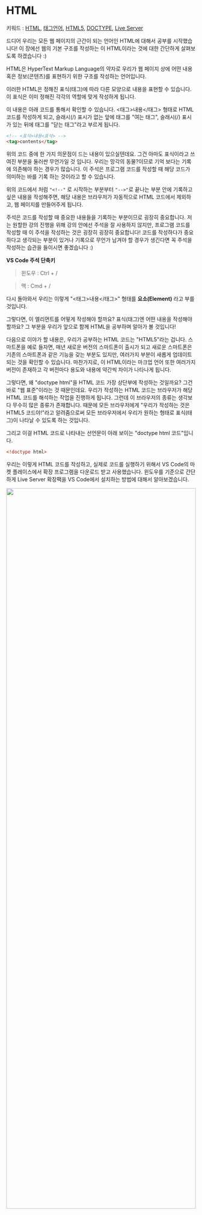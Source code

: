 # HTML
키워드 : [HTML](https://ko.wikipedia.org/wiki/HTML), [태그언어](https://ko.wikipedia.org/wiki/%EB%A7%88%ED%81%AC%EC%97%85_%EC%96%B8%EC%96%B4), [HTML5](https://ko.wikipedia.org/wiki/HTML5), [DOCTYPE](https://ko.wikipedia.org/wiki/%EB%AC%B8%EC%84%9C_%ED%98%95%EC%8B%9D_%EC%84%A0%EC%96%B8), [Live Server](https://marketplace.visualstudio.com/items?itemName=ritwickdey.LiveServer)

드디어 우리는 모든 웹 페이지의 근간이 되는 언어인 HTML에 대해서 공부를 시작했습니다! 이 장에선 웹의 기본 구조를 작성하는 이 HTML이라는 것에 대한 간단하게 살펴보도록 하겠습니다 :)

HTML은 HyperText Markup Language의 약자로 우리가 웹 페이지 상에 어떤 내용 혹은 정보(콘텐츠)를 표현하기 위한 구조를 작성하는 언어입니다. 

이러한 HTML은 정해진 표식(태그)에 따라 다른 모양으로 내용을 표현할 수 있습니다. 이 표식은 이미 정해진 각각의 역할에 맞게 작성하게 됩니다. 

이 내용은 아래 코드를 통해서 확인할 수 있습니다. <태그>내용</태그> 형태로 HTML 코드를 작성하게 되고, 슬래시(/) 표시가 없는 앞에 태그를 "여는 태그", 슬래시(/) 표시가 있는 뒤에 태그를 "닫는 태그"라고 부르게 됩니다.

```html
<!-- <표식>내용<표삭> --> 
<tag>contents</tag>
```

위의 코드 중에 한 가지 의문점이 드는 내용이 있으실텐데요. 그건 아마도 표식이라고 쓰여진 부분을 둘러싼 무언가일 것 입니다. 우리는 망각의 동물?이므로 기억 보다는 기록에 의존해야 하는 경우가 많습니다. 이 주석은 프로그램 코드를 작성할 때 해당 코드가 의미하는 바를 기록 하는 것이라고 할 수 있습니다. 

위의 코드에서 처럼 `"<!--"` 로 시작하는 부분부터 `"-->"`로 끝나는 부분 안에 기록하고 싶은 내용을 작성해주면, 해당 내용은 브라우저가 자동적으로 HTML 코드에서 제외하고, 웹 페이지를 만들어주게 됩니다. 

주석은 코드를 작성할 때 중요한 내용들을 기록하는 부분이므로 굉장히 중요합니다. 저는 원할한 강의 진행을 위해 강의 안에선 주석을 잘 사용하지 않지만, 프로그램 코드를 작성할 때 이 주석을 작성하는 것은 굉장히 굉장히 중요합니다! 코드를 작성하다가 중요하다고 생각되는 부분이 있거나 기록으로 무언가 남겨야 할 경우가 생긴다면 꼭 주석을 작성하는 습관을 들이시면 좋겠습니다 :)

**VS Code 주석 단축키**
> 윈도우 : Ctrl + /

> 맥 : Cmd + /

다시 돌아와서 우리는 이렇게 "<태그>내용</태그>" 형태를 **요소(Element)** 라고 부를 것입니다. 

그렇다면, 이 엘리먼트를 어떻게 작성해야 할까요? 표식(태그)엔 어떤 내용을 작성해야 할까요? 그 부분을 우리가 앞으로 함께 HTML을 공부하며 알아가 볼 것입니다! 

다음으로 이야가 할 내용은, 우리가 공부하는 HTML 코드는 "HTML5"라는 겁니다. 스마트폰을 예로 들자면, 매년 새로운 버전의 스마트폰이 출시가 되고 새로운 스마트폰은 기존의 스마트폰과 같은 기능을 갖는 부분도 있지만, 여러가지 부분이 새롭게 업데이트 되는 것을 확인할 수 있습니다. 마찬가지로, 이 HTML이라는 마크업 언어 또한 여러가지 버전이 존재하고 각 버전마다 용도와 내용에 약간씩 차이가 나타나게 됩니다. 

그렇다면, 왜 "doctype html"을 HTML 코드 가장 상단부에 작성하는 것일까요? 그건 바로 "웹 표준"이라는 것 때문인데요. 우리가 작성하는 HTML 코드는 브라우저가 해당 HTML 코드를 해석하는 작업을 진행하게 됩니다. 그런데 이 브라우저의 종류는 생각보다 무수히 많은 종류가 존재합니다. 때문에 모든 브라우저에게 "우리가 작성하는 것은 HTML5 코드야!"라고 알려줌으로써 모든 브라우저에서 우리가 원하는 형태로 표식(태그)이 나타날 수 있도록 하는 것입니다.

그리고 이걸 HTML 코드로 나타내는 선언문이 아래 보이는 "doctype html 코드"입니다.

```html
<!doctype html>
```

우리는 이렇게 HTML 코드를 작성하고, 실제로 코드를 실행하기 위해서 VS Code의 마켓 플레이스에서 확장 프로그램을 다운로드 받고 사용했습니다. 윈도우를 기준으로 간단하게 Live Server 확장팩을 VS Code에서 설치하는 방법에 대해서 알아보겠습니다.

<p align="center">
    <img src="https://github.com/SeongJaeMoon/FastCampusWebPythonBasic/blob/master/Learning/HTML/Course01/static/liveserver1.JPG" width="100%" height="70%">
</p>

마켓플레이스에서 "Live Server"를 입력하여 확장 프로그램을 검색합니다.

<p align="center">
    <img src="https://github.com/SeongJaeMoon/FastCampusWebPythonBasic/blob/master/Learning/HTML/Course01/static/liveserver2.JPG" width="100%" height="70%">
</p>

설치를 진행하고 "다시 로드"를 클릭합니다.

<p align="center">
    <img src="https://github.com/SeongJaeMoon/FastCampusWebPythonBasic/blob/master/Learning/HTML/Course01/static/liveserver3.JPG" width="100%" height="70%">
</p>
확장 프로그램의 "설치됨" 부분에 Live Server가 나타나면 정상적으로 설치가 완료된 것 입니다!

이 라이브 서버를 VS Code에서 실행하기 위한 방법은 두 가지가 있습니다. 

<p align="center">
    <img src="https://github.com/SeongJaeMoon/FastCampusWebPythonBasic/blob/master/Learning/HTML/Course01/static/run1.png" width="70%" height="70%">
</p>

첫 번째 방법은 index.html 파일을 열고 마우스 버튼 우클릭을 해주면 "Open with Live Server"가 나타납니다.

<p align="center">
    <img src="https://github.com/SeongJaeMoon/FastCampusWebPythonBasic/blob/master/Learning/HTML/Course01/static/run2.png" width="70%" height="70%">
</p>

두 번째 방법은 명령 팔레트를 통해 실행하는 방법입니다. 명령 팔레트를 실행하고 Live Server라고 입력하면 "Open with Live Server"가 나타납니다.

**명령 팔레트 단축키**

> 윈도우 : Ctrl + Shift + P

> 맥 : Cmd + Opt + p

두 가지 방법 모두 변경 사항을 저장하면 자동으로 크롬에 변경 사항이 적용되므로 변경 사항이 생기면 저장만 해주시면 됩니다 :) 만약, 적용이 되지 않는다면 페이지 새로 고침을 해주세요!

**Live Server 기본 브라우저 선택**

VS Code의 Live Server 확장을 통해 우리가 작성한 프로그램 코드를 실행할 때 기본 실행 브라우저가 크롬이 아닌, Internet Explorer로 실행되는 경우가 있을 수 있습니다. (특히, 윈도우 환경) 이럴 경우 Live Server로 실행할 브라우저를 따로 설정해주어야 합니다.

<p align="center">
    <img src="https://github.com/SeongJaeMoon/FastCampusWebPythonBasic/blob/master/Learning/HTML/Course01/static/setting1.png" width="100%" height="70%">
</p>

우선 위에서 살펴본 명령 팔레트를 실행하고, `setting`이라고 입력합니다. `Preferences: Open User Setting`이라고 나오는 부분을 클릭하여 실행합니다.

<p align="center">
    <img src="https://github.com/SeongJaeMoon/FastCampusWebPythonBasic/blob/master/Learning/HTML/Course01/static/setting2.png" width="100%" height="70%">
</p>

정상적으로 실행되면 위 처럼 여러가지 설정 정보가 나오게 됩니다. 검색창에 `liveServer.settings`이라고 입력해줍니다.

<p align="center">
    <img src="https://github.com/SeongJaeMoon/FastCampusWebPythonBasic/blob/master/Learning/HTML/Course01/static/setting4.png" width="60%" height="50%">
</p>

여러 설정 중에서 `"liveServer.settings.CustomBrowser: null",`이라고 작성된 부분을 찾습니다.

<p align="center">
    <img src="https://github.com/SeongJaeMoon/FastCampusWebPythonBasic/blob/master/Learning/HTML/Course01/static/setting5.png" width="60%" height="60%">
</p>

왼쪽의 펜 모양 아이콘을 클릭하면 브라우저를 선택할 수 있는 창이 나타납니다. `chrome` 브라우저를 선택해줍니다.

VS Code는 Live Server 뿐만 아니라, 우리가 코드를 작성할 때 꼭 필요하거나 선택 사항이지만 꽤나 유용한 확장 프로그램이 많이 존재합니다. VS Code를 사용하면서 꼭 제가 말씀드리는 것 뿐만 아니라, 다른 여러가지 확장 프로그램을 검색해서 찾아보고 본인이 사용하고 싶은 확장 프로그램을 설치하고 사용해도 괜찮습니다 :)

HTML에 대해서 조금 감이 오시나요? 우리가 프로그래밍 언어를 공부할 때 용어, 그리고 개념들이 굉장히 많이 등장하는데요. 이러한 용어의 기원과 개념들에 대해서 하나하나 알아가는 과정에서 점점 프로그래밍과 가까워지실 수 있을 거라고 믿습니다 :)